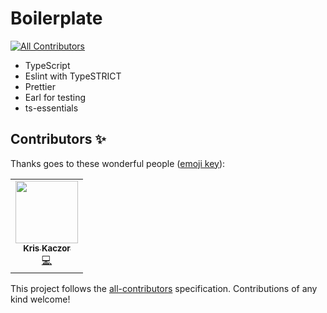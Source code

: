 # Boilerplate

[![All Contributors](https://img.shields.io/badge/all_contributors-0-orange.svg?style=flat-square)](#contributors)

- TypeScript
- Eslint with TypeSTRICT
- Prettier
- Earl for testing
- ts-essentials

## Contributors ✨

Thanks goes to these wonderful people ([emoji key](https://allcontributors.org/docs/en/emoji-key)):

<!-- ALL-CONTRIBUTORS-LIST:START - Do not remove or modify this section -->
<!-- prettier-ignore-start -->
<!-- markdownlint-disable -->
<table>
  <tr>
    <td align="center"><a href="https://github.com/krzkaczor"><img src="https://avatars2.githubusercontent.com/u/1814312?v=4?s=100" width="100px;" alt=""/><br /><sub><b>Kris Kaczor</b></sub></a><br /><a href="https://github.com/krzkaczor/gha-playground/commits?author=krzkaczor" title="Code">💻</a></td>
  </tr>
</table>

<!-- markdownlint-restore -->
<!-- prettier-ignore-end -->

<!-- ALL-CONTRIBUTORS-LIST:END -->

This project follows the [all-contributors](https://github.com/all-contributors/all-contributors) specification.
Contributions of any kind welcome!
